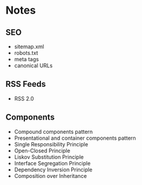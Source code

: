 # Notes

## SEO

- sitemap.xml
- robots.txt
- meta tags
- canonical URLs

## RSS Feeds

- RSS 2.0

## Components

- Compound components pattern
- Presentational and container components pattern
- Single Responsibility Principle
- Open-Closed Principle
- Liskov Substitution Principle
- Interface Segregation Principle
- Dependency Inversion Principle
- Composition over Inheritance